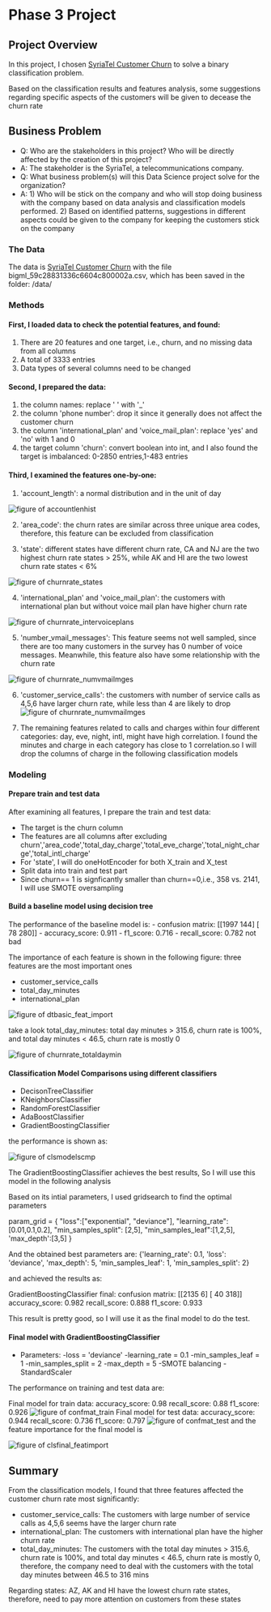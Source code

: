 
# Phase 3 Project


## Project Overview

In this project, I chosen [SyriaTel Customer Churn](https://www.kaggle.com/becksddf/churn-in-telecoms-dataset) to solve a binary classification problem. 

Based on the classification results and features analysis, some suggestions regarding specific aspects of the customers will be given to decease the churn rate 

## Business Problem

* Q: Who are the stakeholders in this project? Who will be directly affected by the creation of this project?
* A: The stakeholder is the SyriaTel, a telecommunications company. 
* Q: What business problem(s) will this Data Science project solve for the organization?
* A: 1) Who will be stick on the company and who will stop doing business with the company based on data analysis
       and classification models performed.
     2) Based on identified patterns, suggestions in different aspects could be given to the company for keeping 
        the customers stick on the company


### The Data

The data is [SyriaTel Customer Churn](https://www.kaggle.com/becksddf/churn-in-telecoms-dataset) with the file bigml_59c28831336c6604c800002a.csv, which has been saved in the folder: /data/


### Methods

#### First, I loaded data to check the potential features, and found:

1) There are 20 features and one target, i.e., churn, and no missing data from all columns
2) A total of 3333 entries
3) Data types of several columns need to be changed 

#### Second, I prepared the data:

1) the column names: replace ' ' with '_'
2) the column 'phone number': drop it since it generally does not affect the customer churn
3) the column 'international_plan' and 'voice_mail_plan': replace 'yes' and 'no' with 1 and 0
4) the target column 'churn': convert boolean into int, and I also found the target is imbalanced: 0-2850 entries,1-483 entries

#### Third, I examined the features one-by-one:

1) 'account_length': a normal distribution and in the unit of day 

![figure of accountlenhist](figures/accountlen_hist.png)

2) 'area_code': the churn rates are similar across three unique area codes, therefore, this feature can be excluded from classification

3) 'state': different states have different churn rate, CA and NJ are the two highest churn rate states > 25%,
 while AK and HI are the two lowest churn rate states < 6%

![figure of churnrate_states](figures/churnrate_states.png)

4) 'international_plan' and 'voice_mail_plan': the customers with international plan but without voice mail plan have higher churn rate

![figure of churnrate_intervoiceplans](figures/churnrate_intervoiceplans.png)

5) 'number_vmail_messages': This feature seems not well sampled, since there are too many customers in the survey has 0 number of voice messages. Meanwhile, this feature also have some relationship with the churn rate

![figure of churnrate_numvmailmges](figures/churnrate_numvmailmges.png)

6) 'customer_service_calls': the customers with number of service calls as 4,5,6 have larger churn rate, while less than 4 are likely to drop
![figure of churnrate_numvmailmges](figures/churnrate_custsercalls.png)

7) The remaining features related to calls and charges within four different categories: day, eve, night, intl, might have high correlation. I found the minutes and charge in each category has close to 1 correlation.so I will drop the columns of charge in the following classification models


### Modeling

#### Prepare train and test data

After examining all features, I prepare the train and test data:
- The target is the churn column
- The features are all columns after excluding   churn','area_code','total_day_charge','total_eve_charge','total_night_charge','total_intl_charge'
- For 'state', I will do oneHotEncoder for both X_train and X_test
- Split data into train and test part
- Since churn== 1 is signficantly smaller than churn==0,i.e., 358 vs. 2141, I will use SMOTE oversampling

#### Build a baseline model using decision tree

The performance of the baseline model is: 
      - confusion matrix: 
         [[1997  144]
         [  78  280]]
      - accuracy_score:  0.911
      - f1_score:  0.716
      - recall_score:  0.782
      not bad
      
The importance of each feature is shown in the following figure: three features are the most important ones
- customer_service_calls
- total_day_minutes
- international_plan

![figure of dtbasic_feat_import](figures/dtbasic_feat_import.png)

take a look total_day_minutes: total day minutes > 315.6, churn rate is 100%, and total day minutes < 46.5, churn rate is mostly 0

![figure of churnrate_totaldaymin](figures/churnrate_totaldaymin.png)


#### Classification Model Comparisons using different classifiers
- DecisonTreeClassifier
- KNeighborsClassifier
- RandomForestClassifier
- AdaBoostClassifier
- GradientBoostingClassifier

the performance is shown as:

![figure of clsmodelscmp](figures/clsmodelscmp.PNG)

The GradientBoostingClassifier achieves the best results, So I will use this model in the following analysis

Based on its intial parameters, I used gridsearch to find the optimal parameters

param_grid = {
    "loss":["exponential", "deviance"],
    "learning_rate": [0.01,0.1,0.2],
    "min_samples_split": [2,5],
    "min_samples_leaf":[1,2,5],
    'max_depth':[3,5]
    }
    
And the obtained best parameters are:
{'learning_rate': 0.1, 'loss': 'deviance', 'max_depth': 5, 'min_samples_leaf': 1, 'min_samples_split': 2} 

and achieved the results as:

GradientBoostingClassifier final:
confusion matrix: 
 [[2135    6]
 [  40  318]]
accuracy_score:  0.982
recall_score:  0.888
f1_score:  0.933


This result is pretty good, so I will use it as the final model to do the test.

#### Final model with GradientBoostingClassifier

- Parameters:
-loss = 'deviance'
-learning_rate = 0.1
-min_samples_leaf = 1
-min_samples_split = 2
-max_depth = 5
-SMOTE balancing
-StandardScaler

The performance on training and test data are:

Final model for train data:
accuracy_score:  0.98
recall_score:  0.88
f1_score:  0.926
![figure of confmat_train](figures/clffinal_confmattrain.png)
Final model for test data:
accuracy_score:  0.944
recall_score:  0.736
f1_score:  0.797
![figure of confmat_test](figures/clffinal_confmattest.png)
and the feature importance for the final model is

![figure of clsfinal_featimport](figures/clffinal_feat_import.png)


## Summary

From the classification models, I found that three features affected the customer churn rate most significantly:
- customer_service_calls: The customers with large number of service calls as 4,5,6 seems have the larger churn rate
- international_plan: The customers with international plan have the higher churn rate
- total_day_minutes: The customers with the total day minutes > 315.6, churn rate is 100%, and total day minutes < 46.5, churn rate is mostly 0, therefore, the company need to deal with the customers with the total day minutes     between 46.5 to 316 mins

Regarding states: AZ, AK and HI have the lowest churn rate states, therefore, need to pay more attention on customers from these states
